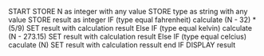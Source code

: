 START
STORE N as integer with  any value
STORE type as string with any value
STORE result as integer
IF (type equal fahrenheit)
    calculate (N - 32) * (5/9)
    SET result with calculation result
Else IF (type equal kelvin)
    calculate (N  - 273.15)
    SET result with calculation result
Else IF (type equal celcius)
    caculate (N)
    SET result with calculation ressult
end IF
DISPLAY result